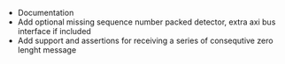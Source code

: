 - Documentation
- Add optional missing sequence number packed detector, extra axi bus interface if 
    included
- Add support and assertions for receiving a series of consequtive zero lenght message 
